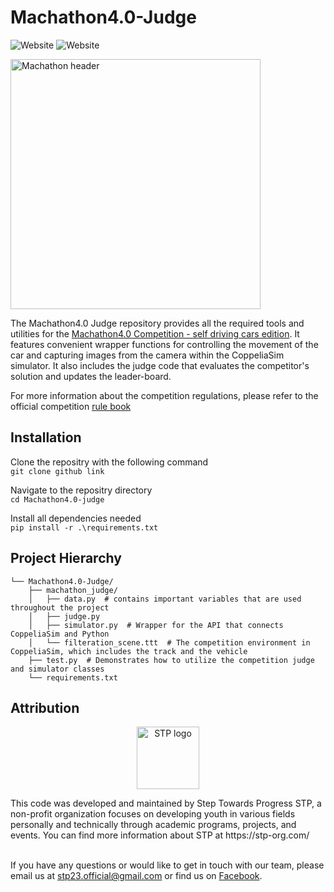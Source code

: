 # Machathon4.0-Judge

<p align="left">
  <a style="text-decoration:none" >
    <img src="https://img.shields.io/badge/Code-Python-blue?logo=python" alt="Website" />
  </a>
  <a style="text-decoration:none" >
    <img src="https://img.shields.io/badge/Simulator-CoppeliaSim-red" alt="Website" />
  </a>
</p>

<p align="left">
  <img src="https://user-images.githubusercontent.com/59095993/218258760-82d70b5c-56d2-4820-8644-4d5a1fb68a6b.jpg" width=400 alt="Machathon header">
</p>


The Machathon4.0 Judge repository provides all the required tools and utilities for the [Machathon4.0 Competition - self driving cars edition](https://www.facebook.com/events/1344518816336469). It features convenient wrapper functions for controlling the movement of the car and capturing images from the camera within the CoppeliaSim simulator. It also includes the judge code that evaluates the competitor's solution and updates the leader-board. 

For more information about the competition regulations, please refer to the official competition [rule book](https://drive.google.com/drive/folders/1f5tKFI4mWJoQy0Vv3YQ2X8SHJh2JxGTu)

## Installation

Clone the repositry with the following command <br>
```git clone github link```

Navigate to the repositry directory <br> ```cd Machathon4.0-judge```

Install all dependencies needed <br>
```pip install -r .\requirements.txt```


## Project Hierarchy
```
└── Machathon4.0-Judge/
    ├── machathon_judge/
    │   ├── data.py  # contains important variables that are used throughout the project
    │   ├── judge.py 
    │   ├── simulator.py  # Wrapper for the API that connects CoppeliaSim and Python
    │   └── filteration_scene.ttt  # The competition environment in CoppeliaSim, which includes the track and the vehicle
    ├── test.py  # Demonstrates how to utilize the competition judge and simulator classes
    └── requirements.txt
```

## Attribution
<p align="center">
  <img src="https://user-images.githubusercontent.com/59095993/218258481-82b37fcf-10ad-4a2f-99d0-555e5610b6f2.png" width=100 height=100 alt="STP logo">
</p>
This code was developed and maintained by Step Towards Progress STP, a non-profit organization focuses on developing youth in various fields personally and technically through academic programs, projects, and events. You can find more information about STP at https://stp-org.com/ 

<br>If you have any questions or would like to get in touch with our team, please email us at stp23.official@gmail.com or find us on [Facebook](https://www.facebook.com/STP.Organization). 

